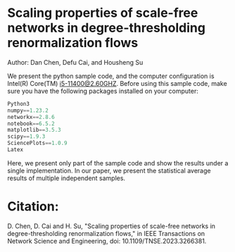 # Scaling properties of scale-free networks in degree-thresholding renormalization flows 

Author: Dan Chen, Defu Cai, and Housheng Su

We present the python sample code, and the computer configuration is Intel(R) Core(TM) i5-11400@2.60GHZ.  Before using this sample code, make sure you have the following packages installed on your computer:

```python
Python3
numpy==1.23.2
networkx==2.8.6
notebook==6.5.2
matplotlib==3.5.3
scipy==1.9.3
SciencePlots==1.0.9
Latex
```

Here, we present only part of the sample code and show the results under a single implementation. In our paper, we present the statistical average results of multiple independent samples.

# Citation:
D. Chen, D. Cai and H. Su, "Scaling properties of scale-free networks in degree-thresholding renormalization flows," in IEEE Transactions on Network Science and Engineering, doi: 10.1109/TNSE.2023.3266381.
